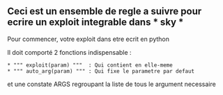 <h2> Ceci est un ensemble de regle a suivre pour ecrire un exploit integrable dans * sky * </h2> 

Pour commencer, votre exploit dans etre ecrit en python

Il doit comporté 2 fonctions indispensable :

    * """ exploit(param) """  : Qui contient en elle-meme
    * """ auto_arg(param) """ : Qui fixe le parametre par defaut

et une constate ARGS regroupant la liste de tous le argument necessaire